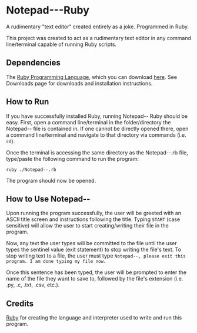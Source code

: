 # Notepad---Ruby
A rudimentary "text editor" created entirely as a joke. Programmed in Ruby.

This project was created to act as a rudimentary text editor in any command line/terminal capable of running Ruby scripts.

## Dependencies
The [Ruby Programming Language](https://www.ruby-lang.org), which you can download [here](https://www.ruby-lang.org/en/downloads/). See Downloads page for downloads and installation instructions.

## How to Run
If you have successfully installed Ruby, running Notepad-- Ruby should be easy. First, open a command line/terminal in the folder/directory the Notepad-- file is contained in. If one cannot be directly opened there, open a command line/terminal and navigate to that directory via commands (i.e. ```cd```).

Once the terminal is accessing the same directory as the Notepad--.rb file, type/paste the following command to run the program:
```
ruby ./Notepad--.rb
```
The program should now be opened.

## How to Use Notepad--
Upon running the program successfully, the user will be greeted with an ASCII title screen and instructions following the title. Typing ```START``` (case sensitive) will allow the user to start creating/writing their file in the program.

Now, any text the user types will be committed to the file until the user types the sentinel value (exit statement) to stop writing the file's text. To stop writing text to a file, the user must type ```Notepad--, please exit this program. I am done typing my file now.```

Once this sentence has been typed, the user will be prompted to enter the name of the file they want to save to, followed by the file's extension (i.e. .py, .c, .txt, .csv, etc.).

## Credits
[Ruby](https://www.ruby-lang.org/en/) for creating the language and interpreter used to write and run this program.

